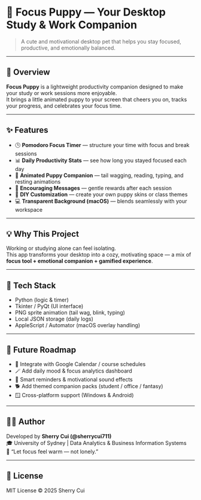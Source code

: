 # 🐶 Focus Puppy — Your Desktop Study & Work Companion

> A cute and motivational desktop pet that helps you stay focused, productive, and emotionally balanced.

---

## 🌟 Overview
**Focus Puppy** is a lightweight productivity companion designed to make your study or work sessions more enjoyable.  
It brings a little animated puppy to your screen that cheers you on, tracks your progress, and celebrates your focus time.

---

## ✨ Features
- 🕒 **Pomodoro Focus Timer** — structure your time with focus and break sessions  
- 📊 **Daily Productivity Stats** — see how long you stayed focused each day  
- 🐾 **Animated Puppy Companion** — tail wagging, reading, typing, and resting animations  
- 💬 **Encouraging Messages** — gentle rewards after each session  
- 🎨 **DIY Customization** — create your own puppy skins or class themes  
- 💻 **Transparent Background (macOS)** — blends seamlessly with your workspace  

---

## 💡 Why This Project
Working or studying alone can feel isolating.  
This app transforms your desktop into a cozy, motivating space — a mix of **focus tool + emotional companion + gamified experience**.

---

## 🧱 Tech Stack
- Python (logic & timer)
- Tkinter / PyQt (UI interface)
- PNG sprite animation (tail wag, blink, typing)
- Local JSON storage (daily logs)
- AppleScript / Automator (macOS overlay handling)

---

## 🚀 Future Roadmap
- 📆 Integrate with Google Calendar / course schedules  
- 🪄 Add daily mood & focus analytics dashboard  
- 🔔 Smart reminders & motivational sound effects  
- 🐕 Add themed companion packs (student / office / fantasy)  
- 🪟 Cross-platform support (Windows & Android)

---

## 🧑‍💻 Author
Developed by **Sherry Cui (@sherrycui711)**  
🎓 University of Sydney | Data Analytics & Business Information Systems  
💬 “Let focus feel warm — not lonely.”

---

## 📜 License
MIT License © 2025 Sherry Cui
